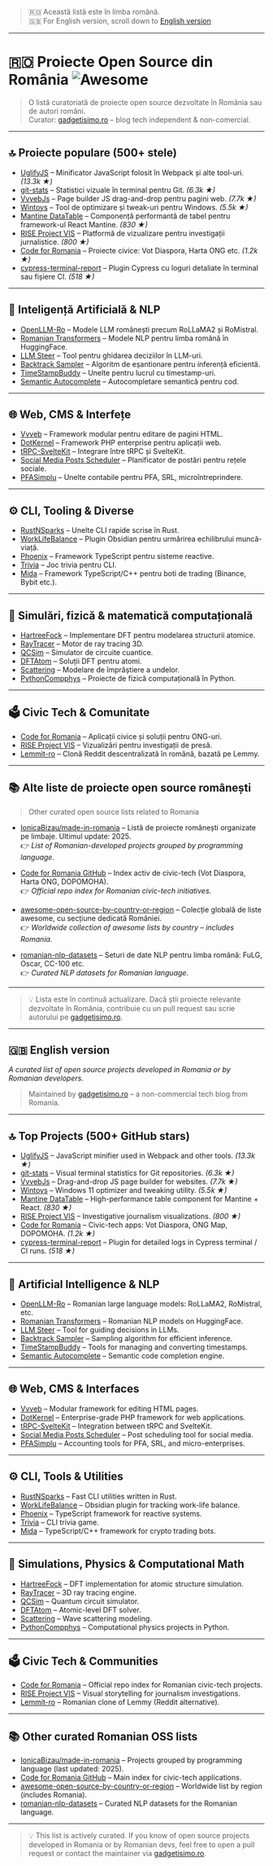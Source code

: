 > 🇷🇴 Această listă este în limba română.  
> 🇬🇧 For English version, scroll down to [English version](#-english-version)
---
# 🇷🇴 Proiecte Open Source din România ![Awesome](https://awesome.re/badge.svg)

> O listă curatoriată de proiecte open source dezvoltate în România sau de autori români.  
> Curator: [gadgetisimo.ro](https://gadgetisimo.ro) – blog tech independent & non-comercial.

---

## 🔝 Proiecte populare (500+ stele)

- [UglifyJS](https://github.com/mishoo/UglifyJS) – Minificator JavaScript folosit în Webpack și alte tool-uri. *(13.3k ★)*
- [git-stats](https://github.com/IonicaBizau/git-stats) – Statistici vizuale în terminal pentru Git. *(6.3k ★)*
- [VvvebJs](https://github.com/givanz/VvvebJs) – Page builder JS drag-and-drop pentru pagini web. *(7.7k ★)*
- [Wintoys](https://github.com/builtbybel/Wintoys) – Tool de optimizare și tweak-uri pentru Windows. *(5.5k ★)*
- [Mantine DataTable](https://github.com/icflorescu/mantine-datatable) – Componență performantă de tabel pentru framework-ul React Mantine. *(830 ★)*
- [RISE Project VIS](https://github.com/RiseProject/vis) – Platformă de vizualizare pentru investigații jurnalistice. *(800 ★)*
- [Code for Romania](https://github.com/code4romania) – Proiecte civice: Vot Diaspora, Harta ONG etc. *(1.2k ★)*
- [cypress-terminal-report](https://github.com/archfz/cypress-terminal-report) – Plugin Cypress cu loguri detaliate în terminal sau fișiere CI. *(518 ★)*

---

## 🧠 Inteligență Artificială & NLP

- [OpenLLM-Ro](https://github.com/OpenLLM-Ro) – Modele LLM românești precum RoLLaMA2 și RoMistral.
- [Romanian Transformers](https://github.com/dumitrescustefan/Romanian-Transformers) – Modele NLP pentru limba română în HuggingFace.
- [LLM Steer](https://github.com/Mihaiii/llm_steer) – Tool pentru ghidarea deciziilor în LLM-uri.
- [Backtrack Sampler](https://github.com/Mihaiii/backtrack_sampler) – Algoritm de eșantionare pentru inferență eficientă.
- [TimeStampBuddy](https://github.com/Mihaiii/TimeStampBuddy) – Unelte pentru lucrul cu timestamp-uri.
- [Semantic Autocomplete](https://github.com/Mihaiii/semantic-autocomplete) – Autocompletare semantică pentru cod.

---

## 🌐 Web, CMS & Interfețe

- [Vvveb](https://github.com/givanz/Vvveb) – Framework modular pentru editare de pagini HTML.
- [DotKernel](https://github.com/dotkernel) – Framework PHP enterprise pentru aplicații web.
- [tRPC-SvelteKit](https://github.com/icflorescu/trpc-sveltekit) – Integrare între tRPC și SvelteKit.
- [Social Media Posts Scheduler](https://github.com/ClimenteA/social-media-posts-scheduler) – Planificator de postări pentru rețele sociale.
- [PFASimplu](https://github.com/ClimenteA/PFASimplu) – Unelte contabile pentru PFA, SRL, microîntreprindere.

---

## ⚙️ CLI, Tooling & Diverse

- [RustNSparks](https://github.com/RustNSparks) – Unelte CLI rapide scrise în Rust.
- [WorkLifeBalance](https://github.com/szr2001/WorkLifeBalance) – Plugin Obsidian pentru urmărirea echilibrului muncă-viață.
- [Phoenix](https://github.com/pazvanti/Phoenix) – Framework TypeScript pentru sisteme reactive.
- [Trivia](https://github.com/Mihaiii/trivia) – Joc trivia pentru CLI.
- [Mida](https://github.com/Reiryoku-Technologies/Mida) – Framework TypeScript/C++ pentru boti de trading (Binance, Bybit etc.).

---

## 🧪 Simulări, fizică & matematică computațională

- [HartreeFock](https://github.com/aromanro/HartreeFock) – Implementare DFT pentru modelarea structurii atomice.
- [RayTracer](https://github.com/aromanro/RayTracer) – Motor de ray tracing 3D.
- [QCSim](https://github.com/aromanro/QCSim) – Simulator de circuite cuantice.
- [DFTAtom](https://github.com/aromanro/DFTAtom) – Soluții DFT pentru atomi.
- [Scattering](https://github.com/aromanro/Scattering) – Modelare de împrăștiere a undelor.
- [PythonCompphys](https://github.com/aromanro/PythonCompphys) – Proiecte de fizică computațională în Python.

---

## 🗳️ Civic Tech & Comunitate

- [Code for Romania](https://github.com/code4romania) – Aplicații civice și soluții pentru ONG-uri.
- [RISE Project VIS](https://github.com/RiseProject/vis) – Vizualizări pentru investigații de presă.
- [Lemmit-ro](https://gitlab.com/egos-tech/swarm/lemmit-ro) – Clonă Reddit descentralizată în română, bazată pe Lemmy.

---

## 📚 Alte liste de proiecte open source românești  
> Other curated open source lists related to Romania

- [IonicaBizau/made-in-romania](https://github.com/IonicaBizau/made-in-romania) – Listă de proiecte românești organizate pe limbaje. Ultimul update: 2025.  
  👉 *List of Romanian-developed projects grouped by programming language.*

- [Code for Romania GitHub](https://github.com/code4romania) – Index activ de civic-tech (Vot Diaspora, Harta ONG, DOPOMOHA).  
  👉 *Official repo index for Romanian civic-tech initiatives.*

- [awesome-open-source-by-country-or-region](https://github.com/slowernews/awesome-open-source-by-country-or-region) – Colecție globală de liste awesome, cu secțiune dedicată României.  
  👉 *Worldwide collection of awesome lists by country – includes Romania.*

- [romanian-nlp-datasets](https://github.com/AndyTheFactory/romanian-nlp-datasets) – Seturi de date NLP pentru limba română: FuLG, Oscar, CC-100 etc.  
  👉 *Curated NLP datasets for Romanian language.*
---

> 💡 Lista este în continuă actualizare. Dacă știi proiecte relevante dezvoltate în România, contribuie cu un pull request sau scrie autorului pe [gadgetisimo.ro](https://gadgetisimo.ro).

---

## 🇬🇧 English version

_A curated list of open source projects developed in Romania or by Romanian developers._

> Maintained by [gadgetisimo.ro](https://gadgetisimo.ro) – a non-commercial tech blog from Romania.

---

## 🔝 Top Projects (500+ GitHub stars)

- [UglifyJS](https://github.com/mishoo/UglifyJS) – JavaScript minifier used in Webpack and other tools. *(13.3k ★)*
- [git-stats](https://github.com/IonicaBizau/git-stats) – Visual terminal statistics for Git repositories. *(6.3k ★)*
- [VvvebJs](https://github.com/givanz/VvvebJs) – Drag-and-drop JS page builder for websites. *(7.7k ★)*
- [Wintoys](https://github.com/builtbybel/Wintoys) – Windows 11 optimizer and tweaking utility. *(5.5k ★)*
- [Mantine DataTable](https://github.com/icflorescu/mantine-datatable) – High-performance table component for Mantine + React. *(830 ★)*
- [RISE Project VIS](https://github.com/RiseProject/vis) – Investigative journalism visualizations. *(800 ★)*
- [Code for Romania](https://github.com/code4romania) – Civic-tech apps: Vot Diaspora, ONG Map, DOPOMOHA. *(1.2k ★)*
- [cypress-terminal-report](https://github.com/archfz/cypress-terminal-report) – Plugin for detailed logs in Cypress terminal / CI runs. *(518 ★)*

---

## 🧠 Artificial Intelligence & NLP

- [OpenLLM-Ro](https://github.com/OpenLLM-Ro) – Romanian large language models: RoLLaMA2, RoMistral, etc.
- [Romanian Transformers](https://github.com/dumitrescustefan/Romanian-Transformers) – Romanian NLP models on HuggingFace.
- [LLM Steer](https://github.com/Mihaiii/llm_steer) – Tool for guiding decisions in LLMs.
- [Backtrack Sampler](https://github.com/Mihaiii/backtrack_sampler) – Sampling algorithm for efficient inference.
- [TimeStampBuddy](https://github.com/Mihaiii/TimeStampBuddy) – Tools for managing and converting timestamps.
- [Semantic Autocomplete](https://github.com/Mihaiii/semantic-autocomplete) – Semantic code completion engine.

---

## 🌐 Web, CMS & Interfaces

- [Vvveb](https://github.com/givanz/Vvveb) – Modular framework for editing HTML pages.
- [DotKernel](https://github.com/dotkernel) – Enterprise-grade PHP framework for web applications.
- [tRPC-SvelteKit](https://github.com/icflorescu/trpc-sveltekit) – Integration between tRPC and SvelteKit.
- [Social Media Posts Scheduler](https://github.com/ClimenteA/social-media-posts-scheduler) – Post scheduling tool for social media.
- [PFASimplu](https://github.com/ClimenteA/PFASimplu) – Accounting tools for PFA, SRL, and micro-enterprises.

---

## ⚙️ CLI, Tools & Utilities

- [RustNSparks](https://github.com/RustNSparks) – Fast CLI utilities written in Rust.
- [WorkLifeBalance](https://github.com/szr2001/WorkLifeBalance) – Obsidian plugin for tracking work-life balance.
- [Phoenix](https://github.com/pazvanti/Phoenix) – TypeScript framework for reactive systems.
- [Trivia](https://github.com/Mihaiii/trivia) – CLI trivia game.
- [Mida](https://github.com/Reiryoku-Technologies/Mida) – TypeScript/C++ framework for crypto trading bots.

---

## 🧪 Simulations, Physics & Computational Math

- [HartreeFock](https://github.com/aromanro/HartreeFock) – DFT implementation for atomic structure simulation.
- [RayTracer](https://github.com/aromanro/RayTracer) – 3D ray tracing engine.
- [QCSim](https://github.com/aromanro/QCSim) – Quantum circuit simulator.
- [DFTAtom](https://github.com/aromanro/DFTAtom) – Atomic-level DFT solver.
- [Scattering](https://github.com/aromanro/Scattering) – Wave scattering modeling.
- [PythonCompphys](https://github.com/aromanro/PythonCompphys) – Computational physics projects in Python.

---

## 🗳️ Civic Tech & Communities

- [Code for Romania](https://github.com/code4romania) – Official repo index for Romanian civic-tech projects.
- [RISE Project VIS](https://github.com/RiseProject/vis) – Visual storytelling for journalism investigations.
- [Lemmit-ro](https://gitlab.com/egos-tech/swarm/lemmit-ro) – Romanian clone of Lemmy (Reddit alternative).

---

## 📚 Other curated Romanian OSS lists

- [IonicaBizau/made-in-romania](https://github.com/IonicaBizau/made-in-romania) – Projects grouped by programming language (last updated: 2025).
- [Code for Romania GitHub](https://github.com/code4romania) – Main index for civic-tech applications.
- [awesome-open-source-by-country-or-region](https://github.com/slowernews/awesome-open-source-by-country-or-region) – Worldwide list by region (includes Romania).
- [romanian-nlp-datasets](https://github.com/AndyTheFactory/romanian-nlp-datasets) – Curated NLP datasets for the Romanian language.

---

> 💡 This list is actively curated. If you know of open source projects developed in Romania or by Romanian devs, feel free to open a pull request or contact the maintainer via [gadgetisimo.ro](https://gadgetisimo.ro).
